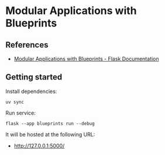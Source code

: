 # Modular Applications with Blueprints

## References

- [Modular Applications with Blueprints - Flask Documentation](https://flask.palletsprojects.com/en/stable/blueprints/)

## Getting started

Install dependencies:

```shell
uv sync
```

Run service:

```shell
flask --app blueprints run --debug
```

It will be hosted at the following URL:

- <http://127.0.0.1:5000/>
